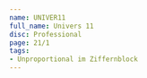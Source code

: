 ```yaml
---
name: UNIVER11
full_name: Univers 11
disc: Professional
page: 21/1
tags:
- Unproportional im Ziffernblock
---
```

